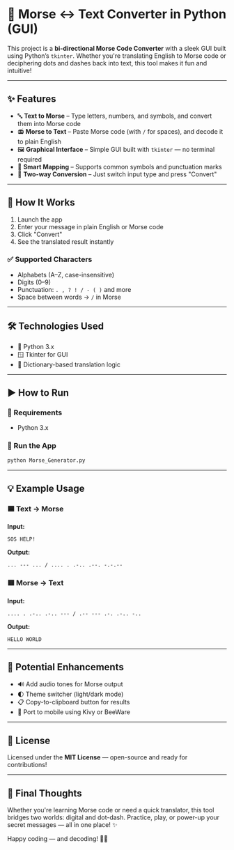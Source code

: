 
# 🔁 Morse ↔️ Text Converter in Python (GUI)

This project is a **bi-directional Morse Code Converter** with a sleek GUI built using Python’s `tkinter`. Whether you're translating English to Morse code or deciphering dots and dashes back into text, this tool makes it fun and intuitive!

---

## ✨ Features

- 🔤 **Text to Morse** – Type letters, numbers, and symbols, and convert them into Morse code
- 📻 **Morse to Text** – Paste Morse code (with `/` for spaces), and decode it to plain English
- 🖼️ **Graphical Interface** – Simple GUI built with `tkinter` — no terminal required
- 🧠 **Smart Mapping** – Supports common symbols and punctuation marks
- 🔁 **Two-way Conversion** – Just switch input type and press "Convert"

---

## 🧠 How It Works

1. Launch the app
2. Enter your message in plain English or Morse code
3. Click "Convert"
4. See the translated result instantly

### ✅ Supported Characters

- Alphabets (A–Z, case-insensitive)
- Digits (0–9)
- Punctuation: `. , ? ! / - ( )` and more
- Space between words → `/` in Morse

---

## 🛠 Technologies Used

- 🐍 Python 3.x
- 🪟 Tkinter for GUI
- 📘 Dictionary-based translation logic

---

## ▶️ How to Run

### 🔧 Requirements

- Python 3.x

### 🚀 Run the App

```bash
python Morse_Generator.py
```

---

## 💡 Example Usage

### 🟦 Text → Morse
**Input:**
```
SOS HELP!
```
**Output:**
```
... --- ... / .... . .-.. .--. -.-.--
```

### 🟥 Morse → Text
**Input:**
```
.... . .-.. .-.. --- / .-- --- .-. .-.. -..
```
**Output:**
```
HELLO WORLD
```

---

## 🌱 Potential Enhancements

- 🔊 Add audio tones for Morse output
- 🌓 Theme switcher (light/dark mode)
- 📋 Copy-to-clipboard button for results
- 📱 Port to mobile using Kivy or BeeWare

---

## 📜 License

Licensed under the **MIT License** — open-source and ready for contributions!

---

## 🔭 Final Thoughts

Whether you're learning Morse code or need a quick translator, this tool bridges two worlds: digital and dot-dash. Practice, play, or power-up your secret messages — all in one place! ✨

Happy coding — and decoding! 📡🔠
